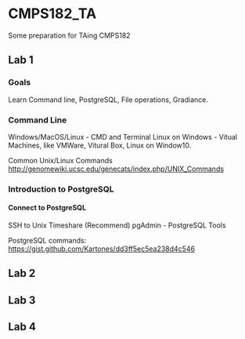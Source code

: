 # CMPS182_TA
Some preparation for TAing CMPS182

## Lab 1
### Goals
Learn Command line, PostgreSQL, File operations, Gradiance.
### Command Line
Windows/MacOS/Linux - CMD and Terminal
Linux on Windows - Vitual Machines, like VMWare, Vitural Box, Linux on Window10.

Common Unix/Linux Commands
http://genomewiki.ucsc.edu/genecats/index.php/UNIX_Commands

### Introduction to PostgreSQL

#### Connect to PostgreSQL
SSH to Unix Timeshare (Recommend)
pgAdmin - PostgreSQL Tools

PostgreSQL commands:
https://gist.github.com/Kartones/dd3ff5ec5ea238d4c546





## Lab 2


## Lab 3


## Lab 4
